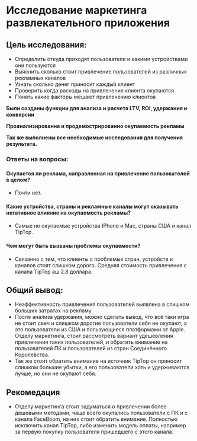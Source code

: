 # Исследование маркетинга развлекательного приложения

## Цель исследования:

- Определить откуда приходят пользователи и какими устройствами они пользуются
- Выяснить сколько стоит привлечение пользователей из различных рекламных каналов
- Узнать сколько денег приносит каждый клиент
- Проверить когда расходы на привлечение клиента окупаются
- Понять какие факторы мешают привлечению клиентов

**Были созданы функции для анализа и расчета LTV, ROI, удержания и конверсии**

**Проанализированна и продемострированно окупаемость рекламы**

**Так же выполнены все необходимые исследования для получения результата.**


### Ответы на вопросы:
#### Окупается ли реклама, направленная на привлечение пользователей в целом?
- Почти нет.
#### Какие устройства, страны и рекламные каналы могут оказывать негативное влияние на окупаемость рекламы?
- Самые не окупаемые устройства IPhone и Mac, страны США и канал TipTop.
#### Чем могут быть вызваны проблемы окупаемости?
- Связанно с тем, что клиенты с проблемых стран, устройств и каналов стоят слишком дорого. Средняя стоимость привлечения с канала TipTop аш 2.8 доллара.

## Общий вывод:

- Неэффективность привлечения пользователей выявлена в слишком больших затратах на рекламу
- После анализа удержания, можно сделать вывод, что всё таки игра не стоит свеч и слишком дорогие пользователи себя не окупают, а это пользователи из США и пользующиеся платформами от Apple. Отделу маркетинга, стоит рассмотреть вариант удешевления привлечения таких пользователей, и обратить внимание на пользователей ПК и пользователей из стран Соединённого Короле́вства.
- Так же стоит обратить внимание на источник TipTop он приносит слишком большие убытки, а его пользователи хоть и удерживаются лучше, но они не окупают себя.

## Рекомедация

- Отделу маркетинга стоит задуматься о привлечении более дешевыми методами, чаще всего окупались пользователи с ПК и с канала FaceBoom, на них стоит обратить внимание. Полностью исключить канал TipTop, либо изменить модель оплаты, например за первую покупку пользователя пришедшего с этого канала.

